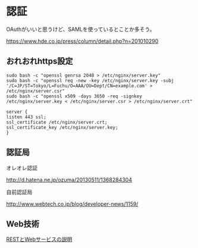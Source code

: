 # 認証

OAuthがいいと思うけど、SAMLを使っているとことか多そう。


https://www.hde.co.jp/press/column/detail.php?n=201010290


## おれおれhttps設定

~~~
sudo bash -c "openssl genrsa 2048 > /etc/nginx/server.key"
sudo bash -c "openssl req -new -key /etc/nginx/server.key -subj '/C=JP/ST=Tokyo/L=Fuchu/O=AAA/OU=Dept/CN=example.com' > /etc/nginx/server.csr"
sudo bash -c "openssl x509 -days 3650 -req -signkey /etc/nginx/server.key < /etc/nginx/server.csr > /etc/nginx/server.crt"

server {
listen 443 ssl;
ssl_certificate /etc/nginx/server.crt;
ssl_certificate_key /etc/nginx/server.key;
}
~~~

## 認証局

オレオレ認証

http://d.hatena.ne.jp/ozuma/20130511/1368284304

自前認証局

http://www.webtech.co.jp/blog/developer-news/1159/



## Web技術

[RESTとWebサービスの説明](http://labo.mamezou.com/special/sp_013/sp_013_002.html)

